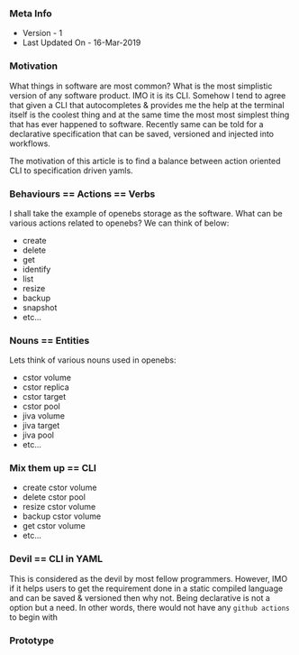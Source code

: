 ### Meta Info
- Version - 1
- Last Updated On - 16-Mar-2019

### Motivation
What things in software are most common? What is the most simplistic version of any software product. IMO it is its CLI.
Somehow I tend to agree that given a CLI that autocompletes & provides me the help at the terminal itself is the coolest
thing and at the same time the most most simplest thing that has ever happened to software. Recently same can be told for
a declarative specification that can be saved, versioned and injected into workflows.

The motivation of this article is to find a balance between action oriented CLI to specification driven yamls.

### Behaviours == Actions == Verbs
I shall take the example of openebs storage as the software. What can be various actions related to openebs? We can think
of below:
- create
- delete
- get
- identify
- list
- resize
- backup
- snapshot
- etc...

### Nouns == Entities
Lets think of various nouns used in openebs:
- cstor volume
- cstor replica
- cstor target
- cstor pool
- jiva volume
- jiva target
- jiva pool
- etc...

### Mix them up == CLI
- create cstor volume
- delete cstor pool
- resize cstor volume
- backup cstor volume
- get cstor volume
- etc...

### Devil == CLI in YAML
This is considered as the devil by most fellow programmers. However, IMO if it helps users to get the requirement done
in a static compiled language and can be saved & versioned then why not. Being declarative is not a option but a need.
In other words, there would not have any `github actions` to begin with

### Prototype
